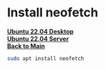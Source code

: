 # Install neofetch

**[Ubuntu 22.04 Desktop](../../ubuntu22-04/desktop-install.md)**\
**[Ubuntu 22.04 Server](../../ubuntu22-04/server-install.md)**\
**[Back to Main](../../../README.md)**

```bash
sudo apt install neofetch
```
